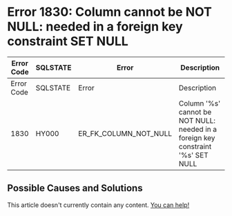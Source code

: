 
# Error 1830: Column cannot be NOT NULL: needed in a foreign key constraint SET NULL


| Error Code | SQLSTATE | Error | Description |
| --- | --- | --- | --- |
| Error Code | SQLSTATE | Error | Description |
| 1830 | HY000 | ER_FK_COLUMN_NOT_NULL | Column '%s' cannot be NOT NULL: needed in a foreign key constraint '%s' SET NULL |




## Possible Causes and Solutions


This article doesn't currently contain any content. [You can help!](/kb/en/writing-and-editing-knowledge-base-articles/)

